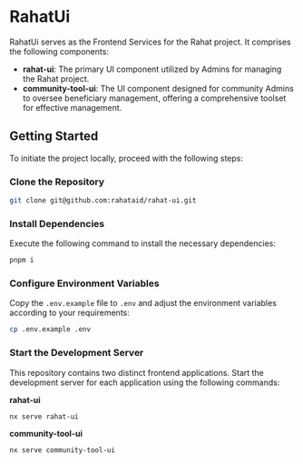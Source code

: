 # RahatUi

RahatUi serves as the Frontend Services for the Rahat project.  It comprises the following components:

- **rahat-ui**: The primary UI component utilized by Admins for managing the Rahat project.
- **community-tool-ui**: The UI component designed for community Admins to oversee beneficiary management, offering a comprehensive toolset for effective management.

## Getting Started

To initiate the project locally, proceed with the following steps:

### Clone the Repository

```bash
git clone git@github.com:rahataid/rahat-ui.git
```

### Install Dependencies

Execute the following command to install the necessary dependencies:

```bash
pnpm i
```

### Configure Environment Variables

Copy the `.env.example` file to `.env` and adjust the environment variables according to your requirements:

```bash
cp .env.example .env
```

### Start the Development Server

This repository contains two distinct frontend applications. Start the development server for each application using the following commands:

**rahat-ui**

```bash
nx serve rahat-ui
```

**community-tool-ui**

```bash
nx serve community-tool-ui
```
